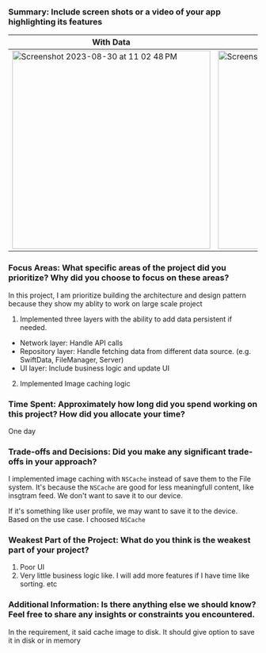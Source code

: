 ### Summary: Include screen shots or a video of your app highlighting its features
|With Data|Empty|
|-|-|
|<img width="400" alt="Screenshot 2023-08-30 at 11 02 48 PM" src="https://github.com/user-attachments/assets/a6b2432d-62d2-4ec6-879a-f4b7e222942e">|<img width="400" alt="Screenshot 2023-08-30 at 11 02 48 PM" src="https://github.com/user-attachments/assets/ea550112-47d4-4948-8f5b-207914d3acf4">|

### Focus Areas: What specific areas of the project did you prioritize? Why did you choose to focus on these areas?

In this project, I am prioritize building the architecture and design pattern because they show my ablity to work on large scale project  

1. Implemented  three layers with the ability to add data persistent if needed. 
- Network layer:  Handle API calls
- Repository layer: Handle fetching data from different data source. (e.g. SwiftData, FileManager, Server)
- UI layer: Include business logic and update UI

2. Implemented Image caching logic 


### Time Spent: Approximately how long did you spend working on this project? How did you allocate your time?
One day

### Trade-offs and Decisions: Did you make any significant trade-offs in your approach?
I implemented image caching with `NSCache` instead of save them to the File system. It's because the `NSCache` are good for less meaningfull content, like insgtram feed. We don't want to save it to our device. 

If it's something like user profile, we may want to save it to the device. Based on the use case. I choosed `NSCache`

### Weakest Part of the Project: What do you think is the weakest part of your project?

1. Poor UI
2. Very little business logic like. I will add more features if I have time like sorting. etc 

### Additional Information: Is there anything else we should know? Feel free to share any insights or constraints you encountered.

In the requirement, it said cache image to disk. It should give option to save it in disk or in memory

